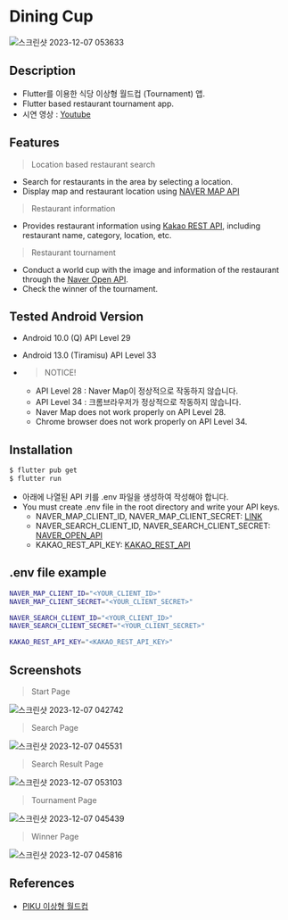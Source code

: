 # Dining Cup

![스크린샷 2023-12-07 053633](https://github.com/jrsky723/dining_cup/assets/67538999/ec2af127-c4c8-4afe-996b-5e59e42a64c4)

## Description

- Flutter를 이용한 식당 이상형 월드컵 (Tournament) 앱.
- Flutter based restaurant tournament app.
- 시연 영상 : [Youtube](https://www.youtube.com/watch?v=9cpY5qG6shI)

## Features

> Location based restaurant search

- Search for restaurants in the area by selecting a location.
- Display map and restaurant location using [NAVER MAP API](https://www.ncloud.com/product/applicationService/maps)

> Restaurant information

- Provides restaurant information using [Kakao REST API](https://developers.kakao.com/docs/latest/ko/local/common), including restaurant name, category, location, etc.

> Restaurant tournament

- Conduct a world cup with the image and information of the restaurant through the [Naver Open API](https://developers.naver.com/docs/serviceapi/search/blog/blog.md).
- Check the winner of the tournament.

## Tested Android Version

- Android 10.0 (Q) API Level 29
- Android 13.0 (Tiramisu) API Level 33

- > NOTICE!
  - API Level 28 : Naver Map이 정상적으로 작동하지 않습니다.
  - API Level 34 : 크롬브라우저가 정상적으로 작동하지 않습니다.
  - Naver Map does not work properly on API Level 28.
  - Chrome browser does not work properly on API Level 34.

## Installation

```bash
$ flutter pub get
$ flutter run
```

- 아래에 나열된 API 키를 .env 파일을 생성하여 작성해야 합니다.
- You must create .env file in the root directory and write your API keys.
  - NAVER_MAP_CLIENT_ID, NAVER_MAP_CLIENT_SECRET: [LINK](https://www.ncloud.com/product/applicationService/maps)
  - NAVER_SEARCH_CLIENT_ID, NAVER_SEARCH_CLIENT_SECRET: [NAVER_OPEN_API](https://developers.naver.com/apps/#/list)
  - KAKAO_REST_API_KEY: [KAKAO_REST_API](https://developers.kakao.com/docs/latest/ko/getting-started/app)

## .env file example

```bash
NAVER_MAP_CLIENT_ID="<YOUR_CLIENT_ID>"
NAVER_MAP_CLIENT_SECRET="<YOUR_CLIENT_SECRET>"

NAVER_SEARCH_CLIENT_ID="<YOUR_CLIENT_ID>"
NAVER_SEARCH_CLIENT_SECRET="<YOUR_CLIENT_SECRET>"

KAKAO_REST_API_KEY="<KAKAO_REST_API_KEY>"
```

## Screenshots

> Start Page

![스크린샷 2023-12-07 042742](https://github.com/jrsky723/dining_cup/assets/67538999/598013c4-9725-4337-aa20-7ecbb609b571)

> Search Page

![스크린샷 2023-12-07 045531](https://github.com/jrsky723/dining_cup/assets/67538999/35a873af-6e8c-4ee1-9808-9d5030a19f35)

> Search Result Page

![스크린샷 2023-12-07 053103](https://github.com/jrsky723/dining_cup/assets/67538999/b46aa2c3-7f41-4611-9ef1-b0ac454b819f)

> Tournament Page

![스크린샷 2023-12-07 045439](https://github.com/jrsky723/dining_cup/assets/67538999/11819389-cb13-4a8e-9666-cda01ec5a882)

> Winner Page

![스크린샷 2023-12-07 045816](https://github.com/jrsky723/dining_cup/assets/67538999/515089ea-a945-4821-8de6-e45620284811)

## References

- [PIKU 이상형 월드컵](https://www.piku.co.kr/)
